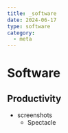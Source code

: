 ```yaml
---
title: _software
date: 2024-06-17
type: software
category:
  - meta
---
```

# Software

## Productivity

- screenshots
    - Spectacle